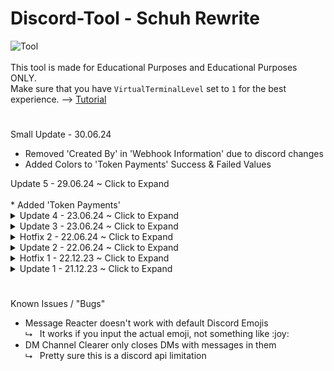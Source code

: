 # Discord-Tool - Schuh Rewrite
![Tool](https://schuh.wtf/resources/images/sr.png)
<br><br>
This tool is made for Educational Purposes and Educational Purposes ONLY.<br>
Make sure that you have `VirtualTerminalLevel` set to `1` for the best experience. --> [Tutorial](https://www.youtube.com/watch?v=HeJOyEw3RtM)
#
Small Update - 30.06.24
<br>
* Removed 'Created By' in 'Webhook Information' due to discord changes
* Added Colors to 'Token Payments' Success & Failed Values

<summary>Update 5 - 29.06.24 ~ Click to Expand</summary>
<br>
* Added 'Token Payments'
</details>
<details>
<summary>Update 4 - 23.06.24 ~ Click to Expand</summary>
<br>
* Added 'Token Login'
</details>
<details>
<summary>Update 3 - 23.06.24 ~ Click to Expand</summary>
<br>
* Added Custom Emoji support to 'Animated Status'
* Added Choice between 'Plain Text' Statuses and 'Emoji & Text' Statuses to 'Animated Status'
</details>
<details>
<summary>Hotfix 2 - 22.06.24 ~ Click to Expand</summary>
<br>
* Fixed Animated Stickers being downloaded as Static
</details>
<details>
<summary>Update 2 - 22.06.24 ~ Click to Expand</summary>
<br>
* Added 'Scrape Emojis'
* Added 'Scrape Stickers'
</details>
<details>
<summary>Hotfix 1 - 22.12.23 ~ Click to Expand</summary>
<br>
* Added .strip() to the validate_input function to remove leading and trailing Spaces
* Other minor fixes & adjustments
</details>
<details>
<summary>Update 1 - 21.12.23 ~ Click to Expand</summary>
<br>
* Added 'Remove Hypesquad' to HypeSquad Changer
* Added 'IP Address Lookup'
* Improved Channel Monitoring
* Improved Inputs
</details>

#
Known Issues / "Bugs"
* Message Reacter doesn't work with default Discord Emojis<br>
  ⮡&nbsp;&nbsp; It works if you input the actual emoji, not something like :​joy​:<br>
* DM Channel Clearer only closes DMs with messages in them<br>
  ⮡ &nbsp;&nbsp;Pretty sure this is a discord api limitation<br>
